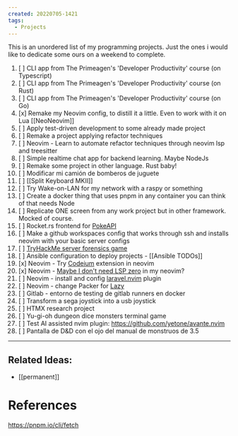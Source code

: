 ```yaml
---
created: 20220705-1421
tags:
  - Projects
---
```

This is an unordered list of my programming projects. Just the ones i would like to dedicate some ours on a weekend to complete.

1. [ ] CLI app from The Primeagen's 'Developer Productivity' course (on Typescript)
2. [ ] CLI app from The Primeagen's 'Developer Productivity' course (on Rust)
3. [ ] CLI app from The Primeagen's 'Developer Productivity' course (on Go)
4. [x] Remake my Neovim config, to distill it a little. Even to work with it on Lua [[NeoNeovim]]
5. [ ] Apply test-driven development to some already made project
6. [ ] Remake a project applying refactor techniques
7. [ ] Neovim - Learn to automate refactor techniques through neovim lsp and treesitter
8. [ ] Simple realtime chat app for backend learning. Maybe NodeJs
9. [ ] Remake some project in other language. Rust baby!
10. [ ] Modificar mi camión de bomberos de juguete
11. [ ] [[Split Keyboard MKII]]
12. [ ] Try Wake-on-LAN for my network with a raspy or something
13. [ ] Create a docker thing that uses pnpm in any container you can think of that needs Node
14. [ ] Replicate ONE screen from any work project but in other framework. Mocked of course.
15. [ ] Rocket.rs frontend for [PokeAPI](https://pokeapi.co/)
16. [ ] Make a github workspaces config that works through ssh and installs neovim with your basic server configs
17. [ ] [TryHackMe server forensics game](https://tryhackme.com/room/linuxserverforensics)
18. [ ] Ansible configuration to deploy projects - [[Ansible TODOs]]
19. [x] Neovim - Try [Codeium](https://codeium.com/) extension in neovim
20. [x] Neovim - [Maybe I don't need LSP zero](https://github.com/VonHeikemen/lsp-zero.nvim/blob/v2.x/doc/md/lsp.md#you-might-not-need-lsp-zero) in my neovim?
21. [ ] Neovim - install and config [laravel.nvim](https://github.com/adalessa/laravel.nvim) plugin
22. [ ] Neovim - change Packer for [Lazy](https://github.com/folke/lazy.nvim)
23. [ ] Gitlab - entorno de testing de gitlab runners en docker
24. [ ] Transform a sega joystick into a usb joystick
25. [ ] HTMX research project
26. [ ] Yu-gi-oh dungeon dice monsters terminal game
27. [ ] Test AI assisted nvim plugin: https://github.com/yetone/avante.nvim
28. [ ] Pantalla de D&D con el ojo del manual de monstruos de 3.5





---
## Related Ideas:
* [[permanent]]

# References

https://pnpm.io/cli/fetch
